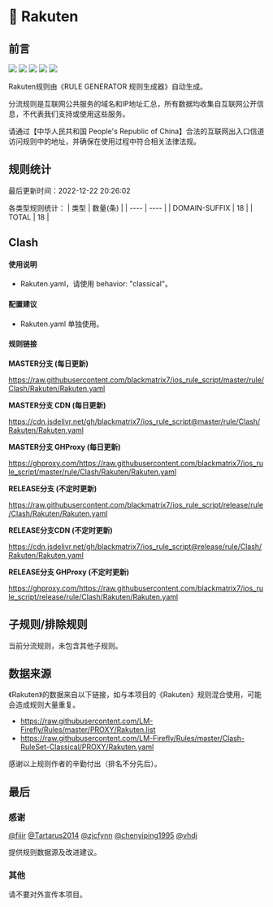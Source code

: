 # 🧸 Rakuten

## 前言

![](https://shields.io/badge/-移除重复规则-ff69b4) ![](https://shields.io/badge/-DOMAIN与DOMAIN--SUFFIX合并-green) ![](https://shields.io/badge/-DOMAIN--SUFFIX间合并-critical) ![](https://shields.io/badge/-DOMAIN--SUFFIX与DOMAIN--KEYWORD合并-blue) ![](https://shields.io/badge/-IP--CIDR(6)合并-blueviolet) 

Rakuten规则由《RULE GENERATOR 规则生成器》自动生成。

分流规则是互联网公共服务的域名和IP地址汇总，所有数据均收集自互联网公开信息，不代表我们支持或使用这些服务。

请通过【中华人民共和国 People's Republic of China】合法的互联网出入口信道访问规则中的地址，并确保在使用过程中符合相关法律法规。

## 规则统计

最后更新时间：2022-12-22 20:26:02

各类型规则统计：
| 类型 | 数量(条)  | 
| ---- | ----  |
| DOMAIN-SUFFIX | 18  | 
| TOTAL | 18  | 


## Clash 

#### 使用说明
- Rakuten.yaml，请使用 behavior: "classical"。

#### 配置建议
- Rakuten.yaml 单独使用。

#### 规则链接
**MASTER分支 (每日更新)**

https://raw.githubusercontent.com/blackmatrix7/ios_rule_script/master/rule/Clash/Rakuten/Rakuten.yaml

**MASTER分支 CDN (每日更新)**

https://cdn.jsdelivr.net/gh/blackmatrix7/ios_rule_script@master/rule/Clash/Rakuten/Rakuten.yaml

**MASTER分支 GHProxy (每日更新)**

https://ghproxy.com/https://raw.githubusercontent.com/blackmatrix7/ios_rule_script/master/rule/Clash/Rakuten/Rakuten.yaml

**RELEASE分支 (不定时更新)**

https://raw.githubusercontent.com/blackmatrix7/ios_rule_script/release/rule/Clash/Rakuten/Rakuten.yaml

**RELEASE分支CDN (不定时更新)**

https://cdn.jsdelivr.net/gh/blackmatrix7/ios_rule_script@release/rule/Clash/Rakuten/Rakuten.yaml

**RELEASE分支 GHProxy (不定时更新)**

https://ghproxy.com/https://raw.githubusercontent.com/blackmatrix7/ios_rule_script/release/rule/Clash/Rakuten/Rakuten.yaml

## 子规则/排除规则


当前分流规则，未包含其他子规则。

## 数据来源

《Rakuten》的数据来自以下链接，如与本项目的《Rakuten》规则混合使用，可能会造成规则大量重复。

- https://raw.githubusercontent.com/LM-Firefly/Rules/master/PROXY/Rakuten.list
- https://raw.githubusercontent.com/LM-Firefly/Rules/master/Clash-RuleSet-Classical/PROXY/Rakuten.yaml


感谢以上规则作者的辛勤付出（排名不分先后）。

## 最后

### 感谢

[@fiiir](https://github.com/fiiir) [@Tartarus2014](https://github.com/Tartarus2014) [@zjcfynn](https://github.com/zjcfynn) [@chenyiping1995](https://github.com/chenyiping1995) [@vhdj](https://github.com/vhdj)

提供规则数据源及改进建议。

### 其他

请不要对外宣传本项目。